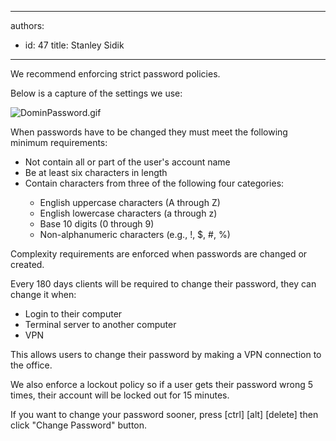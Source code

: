 

---
authors:
  - id: 47
    title: Stanley Sidik
---




<span class='intro'> <p>We recommend enforcing strict password policies.</p><p>Below is a capture of the settings we use&#58;​</p><dl class="image"><dt><img src="/PublishingImages/DominPassword.gif" alt="DominPassword.gif" /></dt>
</dl> </span>

<p>When passwords have to be changed they must meet the following minimum requirements&#58;<br></p><ul><li>Not contain all or part of the user's account name</li><li>Be at least six characters in length</li><li>Contain characters from three of the following four categories&#58;<br></li><ul><li>English uppercase characters (A through Z)</li><li>English lowercase characters (a through z)</li><li>Base 10 digits (0 through 9)</li><li>Non-alphanumeric&#160;characters (e.g., !, $, #, %) <br></li></ul></ul><p>Complexity requirements are enforced when passwords are changed or created.</p><p>Every 180 days clients will be required to change their password, they can change it when&#58;</p><ul><li>Login to their computer</li><li>Terminal server to another computer</li><li>VPN</li></ul><p>This allows users to change their password by making a VPN connection to the office.</p><p>We also enforce a lockout policy so if a user gets their password wrong 5 times, their account will be locked out for 15 minutes.​<br></p><p>If you want to change your password sooner, press [ctrl] [alt] [delete] then click &quot;Change Password&quot; button.<br></p>



